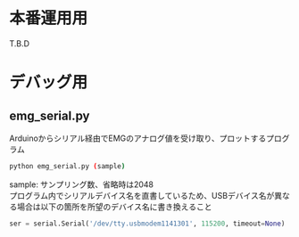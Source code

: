 # 本番運用用
T.B.D
# デバッグ用
## emg_serial.py
Arduinoからシリアル経由でEMGのアナログ値を受け取り、プロットするプログラム
```bash
python emg_serial.py (sample)
```
sample: サンプリング数、省略時は2048  
プログラム内でシリアルデバイス名を直書しているため、USBデバイス名が異なる場合は以下の箇所を所望のデバイス名に書き換えること
```python
ser = serial.Serial('/dev/tty.usbmodem1141301', 115200, timeout=None)
```
